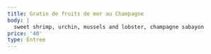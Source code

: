 ```yaml
---
title: Gratin de fruits de mer au Champagne
body: |
  sweet shrimp, urchin, mussels and lobster, champagne sabayon
price: '40'
type: Entree
---
```


